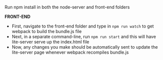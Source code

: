 Run npm install in both the node-server and front-end folders

__FRONT-END__
- First, navigate to the front-end folder and type in `npm run watch` to get webpack to build the bundle.js file
- Next, in a separate command-line, run `npm run start` and this will have lite-server serve up the index.html file
- Now, any changes you make should be automatically sent to update the lite-server page whenever webpack recompiles bundle.js